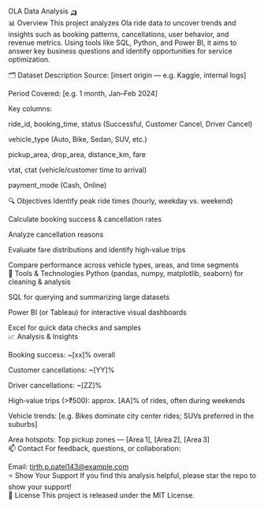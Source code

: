 OLA Data Analysis 🛺
<br>
📊 Overview
This project analyzes Ola ride data to uncover trends and insights such as booking patterns, cancellations, user behavior, and revenue metrics. Using tools like SQL, Python, and Power BI, it aims to answer key business questions and identify opportunities for service optimization.

🗂️ Dataset Description
Source: [insert origin — e.g. Kaggle, internal logs]

Period Covered: [e.g. 1 month, Jan–Feb 2024]

Key columns:

ride_id, booking_time, status (Successful, Customer Cancel, Driver Cancel)

vehicle_type (Auto, Bike, Sedan, SUV, etc.)

pickup_area, drop_area, distance_km, fare

vtat, ctat (vehicle/customer time to arrival)

payment_mode (Cash, Online)
<br>

🔍 Objectives
Identify peak ride times (hourly, weekday vs. weekend)

Calculate booking success & cancellation rates

Analyze cancellation reasons

Evaluate fare distributions and identify high‑value trips

Compare performance across vehicle types, areas, and time segments
<br>
🧰 Tools & Technologies
Python (pandas, numpy, matplotlib, seaborn) for cleaning & analysis

SQL for querying and summarizing large datasets

Power BI (or Tableau) for interactive visual dashboards

Excel for quick data checks and samples
<br>
📈 Analysis & Insights

Booking success: ~[xx]% overall

Customer cancellations: ~[YY]%

Driver cancellations: ~[ZZ]%

High‑value trips (>₹500): approx. [AA]% of rides, often during weekends

Vehicle trends: [e.g. Bikes dominate city center rides; SUVs preferred in the suburbs]

Area hotspots: Top pickup zones — [Area 1], [Area 2], [Area 3]
<br>
📫 Contact
For feedback, questions, or collaboration:

Email: tirth.p.patel143@example.com
<br>
⭐ Show Your Support
If you find this analysis helpful, please star the repo to show your support!
<br>
📝 License
This project is released under the MIT License.


